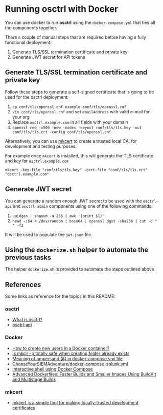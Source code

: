 # Running osctrl with Docker

You can use docker to run **osctrl** using the `docker-compose.yml` that ties all the components together.

There a couple of manual steps that are required before having a fully functional deployment:

1. Generate TLS/SSL termination certificate and private key
2. Generate JWT secret for API tokens

## Generate TLS/SSL termination certificate and private key

Follow these steps to generate a self-signed certificate that is going to be used for the osctrl deployment:

1. `cp conf/tls/openssl.cnf.example conf/tls/openssl.cnf`
2. `vim conf/tls/openssl.cnf` and set `emailAddress`  with valid e-mail for your org
3. Replace `osctrl.example.com` in all fields with your domain
4. `openssl req -x509 -new -nodes -keyout conf/tls/tls.key -out conf/tls/tls.crt -config conf/tls/openssl.cnf`

Alternatively, you can use [mkcert](https://github.com/FiloSottile/mkcert) to create a trusted local CA, for development and testing purposes.

For example once `mkcert` is installed, this will generate the TLS certificate and key for `osctrl.example.com`

```shell
mkcert -key-file "conf/tls/tls.key" -cert-file "conf/tls/tls.crt" "osctrl.example.com"
```

## Generate JWT secret

You can generate a random enough JWT secret to be used with the `osctrl-api` and `osctrl-admin` components using one of the following commands:

1. `uuidgen | shasum -a 256 | awk '{print $1}'`
2. `head -c64 < /dev/random | base64 | openssl dgst -sha256 | cut -d " " -f2`

It will be used to populate the `jwt.json` file.

## Using the `dockerize.sh` helper to automate the previous tasks

The helper `dockerize.sh` is provided to automate the steps outlined above

## References

Some links as reference for the topics in this README:

### osctrl

* [What is osctrl?](https://osctrl.net/)
* [osctrl-api](https://app.swaggerhub.com/apis-docs/jmpsec/osctrl-api/0.2.6#/)

### Docker

* [How to create new users in a Docker container?](https://net2.com/how-to-create-new-users-in-docker-container/)
* [Is mkdir -p totally safe when creating folder already exists](https://unix.stackexchange.com/questions/242995/is-mkdir-p-totally-safe-when-creating-folder-already-exists)
* [Meaning of ampersand (&) in docker-compose.yml file](https://stackoverflow.com/questions/45805380/meaning-of-ampersand-in-docker-compose-yml-file)
* [ChooseYourSIEMAdventure/docker-compose-splunk.yml](https://github.com/CptOfEvilMinions/ChooseYourSIEMAdventure/blob/main/docker-compose-splunk.yml)
* [Interactive shell using Docker Compose](https://stackoverflow.com/questions/36249744/interactive-shell-using-docker-compose)
* [Advanced Dockerfiles: Faster Builds and Smaller Images Using BuildKit and Multistage Builds](https://www.docker.com/blog/advanced-dockerfiles-faster-builds-and-smaller-images-using-buildkit-and-multistage-builds/)

### mkcert

* [mkcert is a simple tool for making locally-trusted development certificates](https://github.com/FiloSottile/mkcert)
